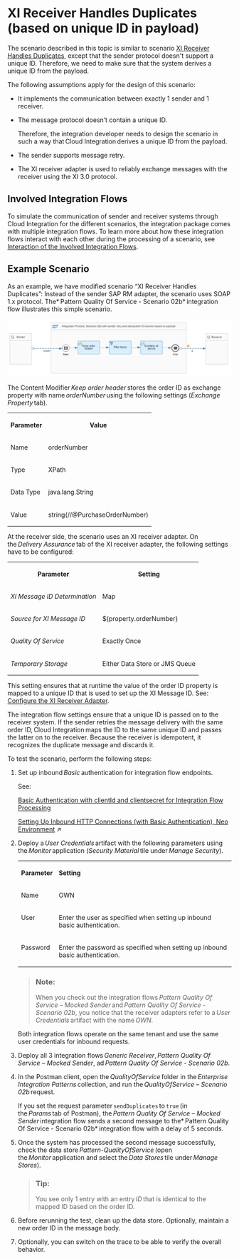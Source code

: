<!-- loio3add2bf66f4b45da8690a6850edbc090 -->

# XI Receiver Handles Duplicates \(based on unique ID in payload\)

The scenario described in this topic is similar to scenario [XI Receiver Handles Duplicates](xi-receiver-handles-duplicates-fcf026b.md), except that the sender protocol doesn't support a unique ID. Therefore, we need to make sure that the system derives a unique ID from the payload.

The following assumptions apply for the design of this scenario:

-   It implements the communication between exactly 1 sender and 1 receiver.
-   The message protocol doesn’t contain a unique ID.

    Therefore, the integration developer needs to design the scenario in such a way that Cloud Integration derives a unique ID from the payload.

-   The sender supports message retry.
-   The XI receiver adapter is used to reliably exchange messages with the receiver using the XI 3.0 protocol.



<a name="loio3add2bf66f4b45da8690a6850edbc090__section_lnz_nrk_gyb"/>

## Involved Integration Flows

To simulate the communication of sender and receiver systems through Cloud Integration for the different scenarios, the integration package comes with multiple integration flows. To learn more about how these integration flows interact with each other during the processing of a scenario, see [Interaction of the Involved Integration Flows](interaction-of-the-involved-integration-flows-44be68d.md).



<a name="loio3add2bf66f4b45da8690a6850edbc090__section_bqh_5nj_gyb"/>

## Example Scenario

As an example, we have modified scenario “XI Receiver Handles Duplicates”: Instead of the sender SAP RM adapter, the scenario uses SOAP 1.x protocol. The* Pattern Quality Of Service - Scenario 02b* integration flow illustrates this simple scenario.

![](images/PatternQualityOfService_Scenario02b_3075983.png)

The Content Modifier *Keep order header* stores the order ID as exchange property with name *orderNumber* using the following settings \(*Exchange Property* tab\).


<table>
<tr>
<th valign="top">

Parameter

</th>
<th valign="top">

Value

</th>
</tr>
<tr>
<td valign="top">

Name

</td>
<td valign="top">

orderNumber

</td>
</tr>
<tr>
<td valign="top">

Type

</td>
<td valign="top">

XPath

</td>
</tr>
<tr>
<td valign="top">

Data Type

</td>
<td valign="top">

java.lang.String

</td>
</tr>
<tr>
<td valign="top">

Value

</td>
<td valign="top">

string\(//@PurchaseOrderNumber\)

</td>
</tr>
</table>

At the receiver side, the scenario uses an XI receiver adapter. On the *Delivery Assurance* tab of the XI receiver adapter, the following settings have to be configured:


<table>
<tr>
<th valign="top">

Parameter

</th>
<th valign="top">

Setting

</th>
</tr>
<tr>
<td valign="top">

*XI Message ID Determination*

</td>
<td valign="top">

Map

</td>
</tr>
<tr>
<td valign="top">

*Source for XI Message ID*

</td>
<td valign="top">

$\{property.orderNumber\}

</td>
</tr>
<tr>
<td valign="top">

*Quality Of Service* 

</td>
<td valign="top">

Exactly Once

</td>
</tr>
<tr>
<td valign="top">

*Temporary Storage*

</td>
<td valign="top">

Either Data Store or JMS Queue

</td>
</tr>
</table>

This setting ensures that at runtime the value of the order ID property is mapped to a unique ID that is used to set up the XI Message ID. See: [Configure the XI Receiver Adapter](configure-the-xi-receiver-adapter-5d2670f.md).

The integration flow settings ensure that a unique ID is passed on to the receiver system. If the sender retries the message delivery with the same order ID, Cloud Integration maps the ID to the same unique ID and passes the latter on to the receiver. Because the receiver is idempotent, it recognizes the duplicate message and discards it.

To test the scenario, perform the following steps:

1.  Set up inbound *Basic* authentication for integration flow endpoints.

    See:

    [Basic Authentication with clientId and clientsecret for Integration Flow Processing](../40-RemoteSystems/basic-authentication-with-clientid-and-clientsecret-for-integration-flow-processing-647eeb3.md)

    [Setting Up Inbound HTTP Connections (with Basic Authentication), Neo Environment](https://help.sap.com/viewer/368c481cd6954bdfa5d0435479fd4eaf/Cloud/en-US/391c45cfcd0f4435952ab085283b7f7d.html "") :arrow_upper_right: 

2.  Deploy a *User Credentials* artifact with the following parameters using the *Monitor* application \(*Security Material* tile under *Manage Security*\).


    <table>
    <tr>
    <th valign="top">

    Parameter
    
    </th>
    <th valign="top">

    Setting
    
    </th>
    </tr>
    <tr>
    <td valign="top">
    
    Name
    
    </td>
    <td valign="top">
    
    OWN
    
    </td>
    </tr>
    <tr>
    <td valign="top">
    
    User
    
    </td>
    <td valign="top">
    
    Enter the user as specified when setting up inbound basic authentication.
    
    </td>
    </tr>
    <tr>
    <td valign="top">
    
    Password
    
    </td>
    <td valign="top">
    
    Enter the password as specified when setting up inbound basic authentication.
    
    </td>
    </tr>
    </table>
    
    > ### Note:  
    > When you check out the integration flows *Pattern Quality Of Service – Mocked Sender* and *Pattern Quality Of Service - Scenario 02b*, you notice that the receiver adapters refer to a *User Credentials* artifact with the name *OWN*.

    Both integration flows operate on the same tenant and use the same user credentials for inbound requests.

3.  Deploy all 3 integration flows *Generic Receiver*, *Pattern Quality Of Service – Mocked Sender*, ad *Pattern Quality Of Service - Scenario 02b*.
4.  In the Postman client, open the *QualityOfService* folder in the *Enterprise Integration Patterns* collection, and run the *QualityOfService – Scenario 02b* request.

    If you set the request parameter `sendDuplicates` to `true` \(in the *Params* tab of Postman\), the *Pattern Quality Of Service – Mocked Sender* integration flow sends a second message to the* Pattern Quality Of Service - Scenario 02b* integration flow with a delay of 5 seconds.

5.  Once the system has processed the second message successfully, check the data store *Pattern-QualityOfService* \(open the *Monitor* application and select the *Data Stores* tile under *Manage Stores*\).

    > ### Tip:  
    > You see only 1 entry with an entry *ID* that is identical to the mapped ID based on the order ID.

6.  Before rerunning the test, clean up the data store. Optionally, maintain a new order ID in the message body.

7.  Optionally, you can switch on the trace to be able to verify the overall behavior.

